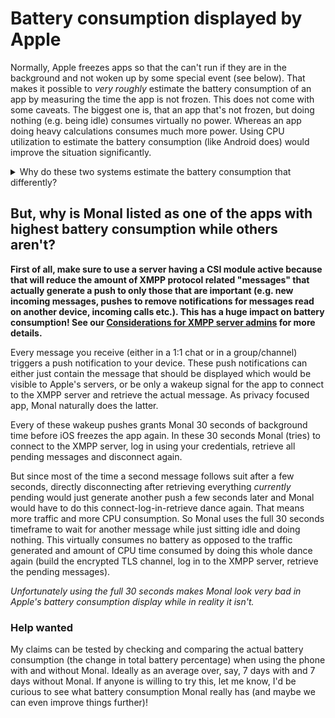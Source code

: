 # Battery consumption displayed by Apple

Normally, Apple freezes apps so that the can't run if they are in the background and not woken up by some special event (see below).
That makes it possible to *very roughly* estimate the battery consumption of an app by measuring the time the app is not frozen.
This does not come with some caveats. The biggest one is, that an app that's not frozen, but doing nothing (e.g. being idle) consumes virtually no power. Whereas an app doing heavy calculations consumes much more power.
Using CPU utilization to estimate the battery consumption (like Android does) would improve the situation significantly. 
<details>
<summary>Why do these two systems estimate the battery consumption that differently?</summary><br>
I think this is the case because both systems started very differently.<br>

On Apple's iOS apps initially weren't allowed to run in the background at all and Apple only gradually added some background modes like pushes that wake up the app or frequent update tasks. When virtually no background time is allowed for apps, estimating the battery consumption using just the time an app is running (wether idle or not), is just good enough.

On Android on the other hand, apps were initially allowed to run in the background for as long as they wanted and Google only gradually added more and more limitations (that's the reason Conversations, the XMPP client for Android has to show this "I'm running" notification on modern Android phones by the way).
Having everything run as often and as long as it wants (often just being idle and doing nothing) made the estimation of battery consumption using just the time an app was running much more inaccurate on Android. So Google tried to do a more sophisticated estimation based on the CPU utilization and other factors.

Nowadays both systems allow more or less the same amount of background time, but the battery estimation still stayed the same on iOS while ideally it should have been changed to match that of Android.

That said: estimating the battery consumption is hard and a really accurate estimate hast to based on more than just the CPU utilization or bandwidth of netowrk traffic generated etc. There is no perfect solution, even on Android it still is an *estimate*, not the real consumption.
</details>

## But, why is Monal listed as one of the apps with highest battery consumption while others aren't?

**First of all, make sure to use a server having a CSI module active because that will reduce the amount of XMPP protocol related "messages" that actually generate a push to only those that are important (e.g. new incoming messages, pushes to remove notifications for messages read on another device, incoming calls etc.). This has a huge impact on battery consumption! See our [Considerations for XMPP server admins](https://github.com/monal-im/Monal/wiki/Considerations-for-XMPP-server-admins) for more details.**

Every message you receive (either in a 1:1 chat or in a group/channel) triggers a push notification to your device.
These push notifications can either just contain the message that should be displayed which would be visible to Apple's servers, or be only a wakeup signal for the app to connect to the XMPP server and retrieve the actual message.
As privacy focused app, Monal naturally does the latter.

Every of these wakeup pushes grants Monal 30 seconds of background time before iOS freezes the app again. In these 30 seconds Monal (tries) to connect to the XMPP server, log in using your credentials, retrieve all pending messages and disconnect again.

But since most of the time a second message follows suit after a few seconds, directly disconnecting after retrieving everything *currently* pending would just generate another push a few seconds later and Monal would have to do this connect-log-in-retrieve dance again.
That means more traffic and more CPU consumption. So Monal uses the full 30 seconds timeframe to wait for another message while just sitting idle and doing nothing. This virtually consumes no battery as opposed to the traffic generated and amount of CPU time consumed by doing this whole dance again (build the encrypted TLS channel, log in to the XMPP server, retrieve the pending messages).

*Unfortunately using the full 30 seconds makes Monal look very bad in Apple's battery consumption display while in reality it isn't.*

### Help wanted
My claims can be tested by checking and comparing the actual battery consumption (the change in total battery percentage) when using the phone with and without Monal. Ideally as an average over, say, 7 days with and 7 days without Monal.
If anyone is willing to try this, let me know, I'd be curious to see what battery consumption Monal really has (and maybe we can even improve things further)!